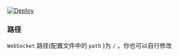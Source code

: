 [![Deploy](https://www.herokucdn.com/deploy/button.png)](https://dashboard.heroku.com/new?template=https%3A%2F%2Fgithub.com%2Fftyjuhy%2Futievert)
### 路径

`WebSocket` 路径(配置文件中的 `path` )为 `/` 。你也可以自行修改


